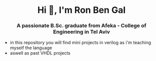 <h1 align="center">Hi 👋, I'm Ron Ben Gal</h1>
<h3 align="center">A passionate B.Sc. graduate from Afeka - College of Engineering in Tel Aviv</h3>

- in this repository you will find mini projects in verilog as i'm teaching myself the language 
- aswell as past VHDL projects 
</p>
